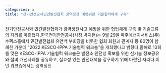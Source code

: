 ```yaml
---
categories: a
title: "전기안전공사민간발전협회 광역정전 예방위한 기술협력체계 구축"
---
```

전기안전공사와 민간발전협회가 광역정전사고 예방을 위한 협업체계 구축 및 기술교류의 자리를 마련했다.한국전기안전공사(사장 박지현)는 9월 29일 파주에너지서비스(주) 수펙스홀에서 민간발전협회 유연백 부회장을 비롯한 협회 회원과 관계자 등 80명이 함께한 가운데 "2022 KESCO-IPPA 기술협력 워크숍"을 개최했다고 밝혔다.올해로 13회를 맞은 KESCO-IPPA 기술협력 워크숍은 발전소 안전성 확보를 위한 신기술 정보공유와 설비 개선사례를 공유하고, 실효성 있는 안전대책을 강구하기 위해 마련된 자리다.이번 워크숍에서는 광역정전